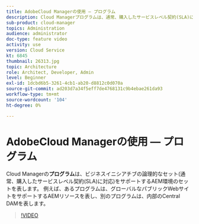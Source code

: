 ```yaml
---
title: AdobeCloud Managerの使用 — プログラム
description: Cloud Managerプログラムは、通常、購入したサービスレベル契約(SLA)に対応する、ビジネスイニシアチブの論理的なセットをサポートするAEM環境のセットを表します。 例えば、あるプログラムは、グローバルなパブリックWebサイトをサポートするAEMリソースを表し、別のプログラムは、内部のCentral DAMを表します。
sub-product: cloud-manager
topics: Administration
audience: administrator
doc-type: feature video
activity: use
version: Cloud Service
kt: 6845
thumbnail: 26313.jpg
topic: Architecture
role: Architect, Developer, Admin
level: Beginner
exl-id: 1dcbd6b5-3261-4cb1-ab20-d8812c0d070a
source-git-commit: ad203d7a34f5eff7de4768131c9b4ebae261da93
workflow-type: tm+mt
source-wordcount: '104'
ht-degree: 0%

---
```


# AdobeCloud Managerの使用 — プログラム

Cloud Managerの&#x200B;**プログラム**&#x200B;は、ビジネスイニシアチブの論理的なセット(通常、購入したサービスレベル契約(SLA)に対応)をサポートするAEM環境のセットを表します。 例えば、あるプログラムは、グローバルなパブリックWebサイトをサポートするAEMリソースを表し、別のプログラムは、内部のCentral DAMを表します。

>[!VIDEO](https://video.tv.adobe.com/v/26313/?quality=12&learn=on&hidetitle=true)
